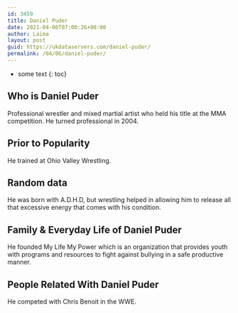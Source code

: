 ```yaml
---
id: 3459
title: Daniel Puder
date: 2021-04-06T07:00:26+00:00
author: Laima
layout: post
guid: https://ukdataservers.com/daniel-puder/
permalink: /04/06/daniel-puder/
---
```


* some text
{: toc}


## Who is Daniel Puder
                  
                  
                  
Professional wrestler and mixed martial artist who held his title at the MMA competition. He turned professional in 2004.
                  
              
            
              
            
                
                
                
## Prior to Popularity
                  
                  
                  
He trained at Ohio Valley Wrestling.
                  
              
            
              
            
                
                
                
## Random data
                  
                  
                  
He was born with A.D.H.D, but wrestling helped in allowing him to release all that excessive energy that comes with his condition.
                  
              
            
              
            
                
                
                
## Family & Everyday Life of Daniel Puder
                  
                  
                  
He founded My Life My Power which is an organization that provides youth with programs and resources to fight against bullying in a safe productive manner.
                  
              
            
              
            
                
                
                
## People Related With Daniel Puder
                  
                  
                  
He competed with Chris Benoit in the WWE.
                  
              
            
              
            
                
              
            
              
              
            
            
              
            
          
          
          